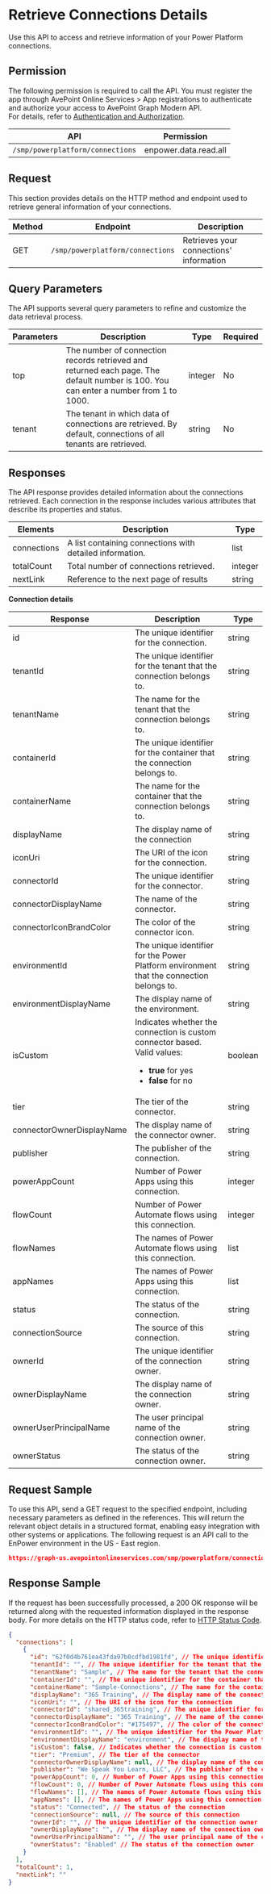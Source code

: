 # Retrieve Connections Details

Use this API to access and retrieve information of your Power Platform connections.

## Permission

The following permission is required to call the API.
You must register the app through AvePoint Online Services > App registrations to authenticate and authorize your access to AvePoint Graph Modern API.  
For details, refer to [Authentication and Authorization](https://learn.avepoint.com/docs/Use-AvePoint-Graph-Modern-API.html#authentication-and-authorization).

| API   | Permission |
|-------------------|---------------|
|`/smp/powerplatform/connections` | enpower.data.read.all | 

## Request

This section provides details on the HTTP method and endpoint used to retrieve general information of your connections.

| Method | Endpoint | Description | 
|--- | --- | --- |
| GET | `/smp/powerplatform/connections` | Retrieves your connections' information | 

## Query Parameters

The API supports several query parameters to refine and customize the data retrieval process.

| Parameters | Description | Type | Required |
|--- | --- | --- | --- |
| top | The number of connection records retrieved and returned each page. The default number is 100. You can enter a number from 1 to 1000. | integer | No |
| tenant | The tenant in which data of connections are retrieved. By default, connections of all tenants are retrieved. | string | No |

## Responses

The API response provides detailed information about the connections retrieved. Each connection in the response includes various attributes that describe its properties and status.

| Elements           | Description                                                           | Type   | 
|--------------------|-----------------------------------------------------------------------|--------|
| connections             | A list containing connections with detailed information.              | list  | 
| totalCount      | Total number of connections retrieved.                   | integer    | 
| nextLink | Reference to the next page of results | string |

**Connection details**

| Response                        | Description                                                                 | Type    |
|---------------------------------|-----------------------------------------------------------------------------|---------|
| id                              | The unique identifier for the connection.                                   | string  |
| tenantId                        | The unique identifier for the tenant that the connection belongs to.        | string  |
| tenantName                      | The name for the tenant that the connection belongs to.                     | string  |
| containerId                     | The unique identifier for the container that the connection belongs to.      | string  |
| containerName                   | The name for the container that the connection belongs to.                   | string  |
| displayName                     | The display name of the connection                                           | string  |
| iconUri                         | The URI of the icon for the connection.                                       | string  |
| connectorId                     | The unique identifier for the connector.                                    | string  |
| connectorDisplayName            | The name of the connector.                                                  | string  |
| connectorIconBrandColor         | The color of the connector icon.                                            | string  |
| environmentId                   | The unique identifier for the Power Platform environment that the connection belongs to. | string  |
| environmentDisplayName          | The display name of the environment.                                        | string  |
| isCustom | Indicates whether the connection is custom connector based. <br> Valid values: <br> <ul><li> **true** for yes <br> </li><li> **false** for no <br> | boolean
| tier                            | The tier of the connector.                                                  | string  |
| connectorOwnerDisplayName       | The display name of the connector owner.                                    | string  |
| publisher                       | The publisher of the connection.                                            | string  |
| powerAppCount                   | Number of Power Apps using this connection.                                 | integer |
| flowCount                       | Number of Power Automate flows using this connection.                       | integer |
| flowNames                       | The names of Power Automate flows using this connection.                    | list    |
| appNames                        | The names of Power Apps using this connection.                              | list    |
| status                          | The status of the connection.                                               | string  |
| connectionSource                | The source of this connection.                                              | string  |
| ownerId                         | The unique identifier of the connection owner.                              | string  |
| ownerDisplayName                | The display name of the connection owner.                                   | string  |
| ownerUserPrincipalName          | The user principal name of the connection owner.                            | string  |
| ownerStatus                     | The status of the connection owner.                                         | string  |

## Request Sample

To use this API, send a GET request to the specified endpoint, including necessary parameters as defined in the references. This will return the relevant object details in a structured format, enabling easy integration with other systems or applications. The following request is an API call to the EnPower environment in the US - East region.

```json
https://graph-us.avepointonlineservices.com/smp/powerplatform/connections
```

## Response Sample

If the request has been successfully processed, a 200 OK response will be returned along with the requested information displayed in the response body. For more details on the HTTP status code, refer to [HTTP Status Code](https://learn.avepoint.com/docs/Use-AvePoint-Graph-Modern-API.html#http-status-code).

```json
{
  "connections": [
    {
      "id": "62f0d4b761ea43fda97b0cdfbd1981fd", // The unique identifier for the connection
      "tenantId": "", // The unique identifier for the tenant that the connection belongs to
      "tenantName": "Sample", // The name for the tenant that the connection belongs to
      "containerId": "", // The unique identifier for the container that the connection belongs to
      "containerName": "Sample-Connections", // The name for the container that the connection belongs to
      "displayName": "365 Training", // The display name of the connection
      "iconUri": "", // The URI of the icon for the connection
      "connectorId": "shared_365training", // The unique identifier for the connector
      "connectorDisplayName": "365 Training", // The name of the connector
      "connectorIconBrandColor": "#175497", // The color of the connector icon
      "environmentId": "", // The unique identifier for the Power Platform environment that the connection belongs to
      "environmentDisplayName": "environment", // The display name of the environment
      "isCustom": false, // Indicates whether the connection is custom connector based
      "tier": "Premium", // The tier of the connector
      "connectorOwnerDisplayName": null, // The display name of the connector owner
      "publisher": "We Speak You Learn, LLC", // The publisher of the connection
      "powerAppCount": 0, // Number of Power Apps using this connection
      "flowCount": 0, // Number of Power Automate flows using this connection
      "flowNames": [], // The names of Power Automate flows using this connection
      "appNames": [], // The names of Power Apps using this connection
      "status": "Connected", // The status of the connection
      "connectionSource": null, // The source of this connection
      "ownerId": "", // The unique identifier of the connection owner
      "ownerDisplayName": "", // The display name of the connection owner
      "ownerUserPrincipalName": "", // The user principal name of the connection owner
      "ownerStatus": "Enabled" // The status of the connection owner
    }
  ],
  "totalCount": 1, 
  "nextLink": "" 
}
```
